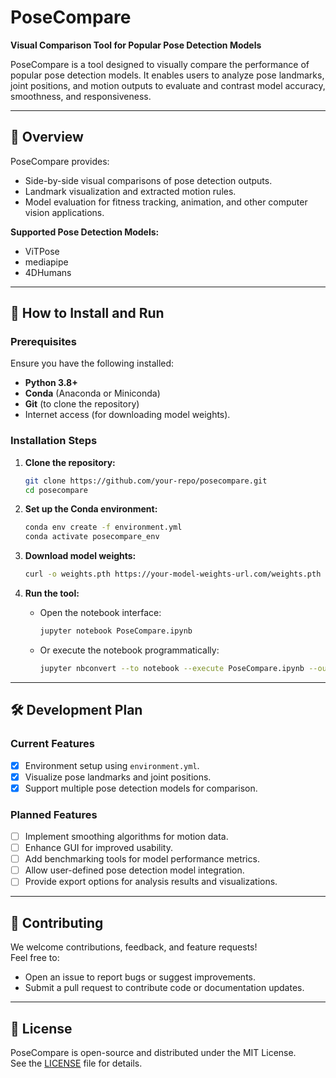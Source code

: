 
# PoseCompare

**Visual Comparison Tool for Popular Pose Detection Models**

PoseCompare is a tool designed to visually compare the performance of popular pose detection models. It enables users to analyze pose landmarks, joint positions, and motion outputs to evaluate and contrast model accuracy, smoothness, and responsiveness.

---

## 📖 Overview

PoseCompare provides:
- Side-by-side visual comparisons of pose detection outputs.
- Landmark visualization and extracted motion rules.
- Model evaluation for fitness tracking, animation, and other computer vision applications.

**Supported Pose Detection Models:**
- ViTPose
- mediapipe
- 4DHumans


---

## 🚀 How to Install and Run

### Prerequisites
Ensure you have the following installed:
- **Python 3.8+**
- **Conda** (Anaconda or Miniconda)
- **Git** (to clone the repository)
- Internet access (for downloading model weights).

### Installation Steps
1. **Clone the repository:**
   ```bash
   git clone https://github.com/your-repo/posecompare.git
   cd posecompare
   ```

2. **Set up the Conda environment:**
   ```bash
   conda env create -f environment.yml
   conda activate posecompare_env
   ```

3. **Download model weights:**
   ```bash
   curl -o weights.pth https://your-model-weights-url.com/weights.pth
   ```

4. **Run the tool:**
   - Open the notebook interface:
     ```bash
     jupyter notebook PoseCompare.ipynb
     ```
   - Or execute the notebook programmatically:
     ```bash
     jupyter nbconvert --to notebook --execute PoseCompare.ipynb --output executed_PoseCompare.ipynb
     ```

---

## 🛠 Development Plan

### Current Features
- [x] Environment setup using `environment.yml`.
- [x] Visualize pose landmarks and joint positions.
- [x] Support multiple pose detection models for comparison.

### Planned Features
- [ ] Implement smoothing algorithms for motion data.
- [ ] Enhance GUI for improved usability.
- [ ] Add benchmarking tools for model performance metrics.
- [ ] Allow user-defined pose detection model integration.
- [ ] Provide export options for analysis results and visualizations.

---

## 🤝 Contributing

We welcome contributions, feedback, and feature requests!  
Feel free to:
- Open an issue to report bugs or suggest improvements.
- Submit a pull request to contribute code or documentation updates.

---

## 📄 License

PoseCompare is open-source and distributed under the MIT License.  
See the [LICENSE](LICENSE) file for details.
